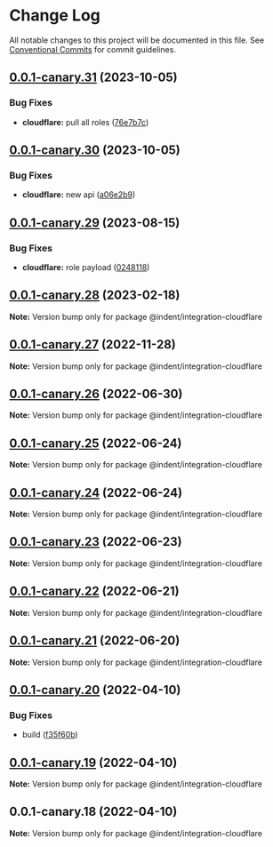# Change Log

All notable changes to this project will be documented in this file.
See [Conventional Commits](https://conventionalcommits.org) for commit guidelines.

## [0.0.1-canary.31](https://github.com/indentapis/integrations/compare/@indent/integration-cloudflare@0.0.1-canary.30...@indent/integration-cloudflare@0.0.1-canary.31) (2023-10-05)


### Bug Fixes

* **cloudflare:** pull all roles ([76e7b7c](https://github.com/indentapis/integrations/commit/76e7b7c08f6128bafc6f526f1ed97668d6b02d71))





## [0.0.1-canary.30](https://github.com/indentapis/integrations/compare/@indent/integration-cloudflare@0.0.1-canary.29...@indent/integration-cloudflare@0.0.1-canary.30) (2023-10-05)


### Bug Fixes

* **cloudflare:** new api ([a06e2b9](https://github.com/indentapis/integrations/commit/a06e2b940d493dff104958895f1ee380d2e160d1))





## [0.0.1-canary.29](https://github.com/indentapis/integrations/compare/@indent/integration-cloudflare@0.0.1-canary.28...@indent/integration-cloudflare@0.0.1-canary.29) (2023-08-15)


### Bug Fixes

* **cloudflare:** role payload ([0248118](https://github.com/indentapis/integrations/commit/024811803b515088b26b14c181136f852c12de92))





## [0.0.1-canary.28](https://github.com/indentapis/integrations/compare/@indent/integration-cloudflare@0.0.1-canary.27...@indent/integration-cloudflare@0.0.1-canary.28) (2023-02-18)

**Note:** Version bump only for package @indent/integration-cloudflare





## [0.0.1-canary.27](https://github.com/indentapis/integrations/compare/@indent/integration-cloudflare@0.0.1-canary.26...@indent/integration-cloudflare@0.0.1-canary.27) (2022-11-28)

**Note:** Version bump only for package @indent/integration-cloudflare





## [0.0.1-canary.26](https://github.com/indentapis/integrations/compare/@indent/integration-cloudflare@0.0.1-canary.25...@indent/integration-cloudflare@0.0.1-canary.26) (2022-06-30)

**Note:** Version bump only for package @indent/integration-cloudflare





## [0.0.1-canary.25](https://github.com/indentapis/integrations/compare/@indent/integration-cloudflare@0.0.1-canary.24...@indent/integration-cloudflare@0.0.1-canary.25) (2022-06-24)

**Note:** Version bump only for package @indent/integration-cloudflare





## [0.0.1-canary.24](https://github.com/indentapis/integrations/compare/@indent/integration-cloudflare@0.0.1-canary.23...@indent/integration-cloudflare@0.0.1-canary.24) (2022-06-24)

**Note:** Version bump only for package @indent/integration-cloudflare





## [0.0.1-canary.23](https://github.com/indentapis/integrations/compare/@indent/integration-cloudflare@0.0.1-canary.22...@indent/integration-cloudflare@0.0.1-canary.23) (2022-06-23)

**Note:** Version bump only for package @indent/integration-cloudflare





## [0.0.1-canary.22](https://github.com/indentapis/integrations/compare/@indent/integration-cloudflare@0.0.1-canary.21...@indent/integration-cloudflare@0.0.1-canary.22) (2022-06-21)

**Note:** Version bump only for package @indent/integration-cloudflare





## [0.0.1-canary.21](https://github.com/indentapis/integrations/compare/@indent/integration-cloudflare@0.0.1-canary.20...@indent/integration-cloudflare@0.0.1-canary.21) (2022-06-20)

**Note:** Version bump only for package @indent/integration-cloudflare





## [0.0.1-canary.20](https://github.com/indentapis/integrations/compare/@indent/integration-cloudflare@0.0.1-canary.19...@indent/integration-cloudflare@0.0.1-canary.20) (2022-04-10)


### Bug Fixes

* build ([f35f60b](https://github.com/indentapis/integrations/commit/f35f60be6050a9f50ae5617be3583c6454e0d5d9))





## [0.0.1-canary.19](https://github.com/indentapis/integrations/compare/@indent/integration-cloudflare@0.0.1-canary.18...@indent/integration-cloudflare@0.0.1-canary.19) (2022-04-10)

**Note:** Version bump only for package @indent/integration-cloudflare





## 0.0.1-canary.18 (2022-04-10)

**Note:** Version bump only for package @indent/integration-cloudflare
